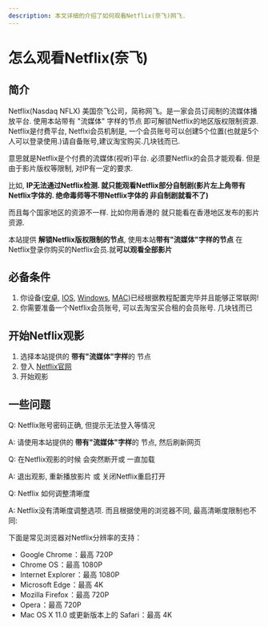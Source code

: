 ```yaml
---
description: 本文详细的介绍了如何观看Netflix(奈飞)网飞.
---
```


# 怎么观看Netflix\(奈飞\)

## 简介

Netflix\(Nasdaq NFLX\) 美国奈飞公司，简称网飞。是一家会员订阅制的流媒体播放平台. 使用本站带有 "流媒体" 字样的节点 即可解锁Netflix的地区版权限制资源. Netflix是付费平台, Netflxi会员机制是, 一个会员账号可以创建5个位置\(也就是5个人可以登录使用.\)请自备账号,建议淘宝购买.几块钱而已.

意思就是Netflix是个付费的流媒体\(视听\)平台. 必须要Netflix的会员才能观看. 但是由于影片版权等限制, 对IP有一定的要求.

比如, **IP无法通过Netflix检测. 就只能观看Netflix部分自制剧\(影片左上角带有Netflix字体的. 绝命毒师等不带Netflix字体的 非自制剧就看不了\)**

而且每个国家地区的资源不一样. 比如你用香港的 就只能看在香港地区发布的影片资源.

本站提供 **解锁Netflix版权限制的节点**, 使用本站**带有"流媒体"字样的节点** 在Netflix登录你购买的Netflix会员.就**可以观看全部影片**

## 必备条件

1. 你设备\([安卓](../android/android-yi-jian-ke-hu-duan-tui-jian-shi-yong.md), [IOS](../ios/shadowrocket.md), [Windows](../windows/clash_for_windows.md), [MAC](../macos/clashx.md)\)已经根据教程配置完毕并且能够正常联网!
2. 你需要准备一个Netflix会员账号, 可以去淘宝买合租的会员账号. 几块钱而已

## 开始Netflix观影

1. 选择本站提供的 **带有"流媒体"字样**的 节点
2.  登入 [Netflix官网](https://www.netflix.com) 
3. 开始观影

## 一些问题

Q:  Netflix账号密码正确, 但提示无法登入等情况

A: 请使用本站提供的 **带有"流媒体"字样**的 节点, 然后刷新网页

Q: 在Netflix观影的时候 会突然断开或 一直加载

A: 退出观影, 重新播放影片 或 关闭Netflix重启打开

Q: Netflix 如何调整清晰度

A: Netflix没有清晰度调整选项. 而且根据使用的浏览器不同, 最高清晰度限制也不同:

下面是常见浏览器对Netflix分辨率的支持：

* Google Chrome ：最高 720P
* Chrome OS ：最高 1080P
* Internet Explorer ：最高 1080P
* Microsoft Edge ：最高 4K
* Mozilla Firefox ：最高 720P
* Opera ：最高 720P
* Mac OS X 11.0 或更新版本上的 Safari ：最高 4K



